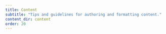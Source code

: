 ```yaml
---
title: Content
subtitle: "Tips and guidelines for authoring and formatting content."
content_dir: content
order: 20
---
```

